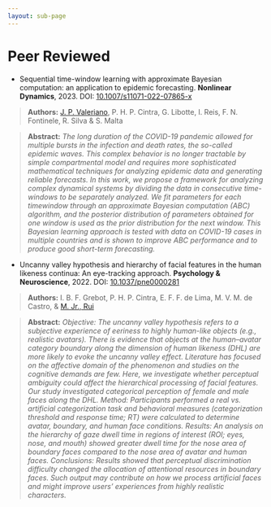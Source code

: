```yaml
---
layout: sub-page
---
```


# Peer Reviewed

- Sequential time-window learning with approximate Bayesian computation: an application to epidemic forecasting. **Nonlinear Dynamics**, 2023. DOI: [10.1007/s11071-022-07865-x](https://doi.org/10.1007/s11071-022-07865-x)

> **Authors:** [J. P. Valeriano](https://joaovaleriano.github.io/), P. H. P. Cintra, G. Libotte, I. Reis, F. N. Fontinele, R. Silva & S. Malta

> **Abstract:** _The long duration of the COVID-19 pandemic allowed for multiple bursts in the infection and death rates, the so-called epidemic waves. This complex behavior is no longer tractable by simple compartmental model and requires more sophisticated mathematical techniques for analyzing epidemic data and generating reliable forecasts. In this work, we propose a framework for analyzing complex dynamical systems by dividing the data in consecutive time-windows to be separately analyzed. We fit parameters for each timewindow through an approximate Bayesian computation (ABC) algorithm, and the posterior distribution of parameters obtained for one window is used as the prior distribution for the next window. This Bayesian learning approach is tested with data on COVID-19 cases in multiple countries and is shown to improve ABC performance and to produce good short-term forecasting._

- Uncanny valley hypothesis and hierarchy of facial features in the human likeness continua: An eye-tracking approach. **Psychology & Neuroscience**, 2022. DOI: [10.1037/pne0000281](https://psycnet.apa.org/doi/10.1037/pne0000281)

> **Authors:** I. B. F. Grebot, P. H. P. Cintra, E. F. F. de Lima, M. V. M. de Castro, & [M. Jr., Rui](https://eupercebo.unb.br/)

> **Abstract:** _Objective: The uncanny valley hypothesis refers to a subjective experience of eeriness to highly human-like objects (e.g., realistic avatars). There is evidence that objects at the human–avatar category boundary along the dimension of human likeness (DHL) are more likely to evoke the uncanny valley effect. Literature has focused on the affective domain of the phenomenon and studies on the cognitive demands are few. Here, we investigate whether perceptual ambiguity could affect the hierarchical processing of facial features. Our study investigated categorical perception of female and male faces along the DHL. Method: Participants performed a real vs. artificial categorization task and behavioral measures (categorization threshold and response time; RT) were calculated to determine avatar, boundary, and human face conditions. Results: An analysis on the hierarchy of gaze dwell time in regions of interest (ROI; eyes, nose, and mouth) showed greater dwell time for the nose area of boundary faces compared to the nose area of avatar and human faces. Conclusions: Results showed that perceptual discrimination difficulty changed the allocation of attentional resources in boundary faces. Such output may contribute on how we process artificial faces and might improve users’ experiences from highly realistic characters._
